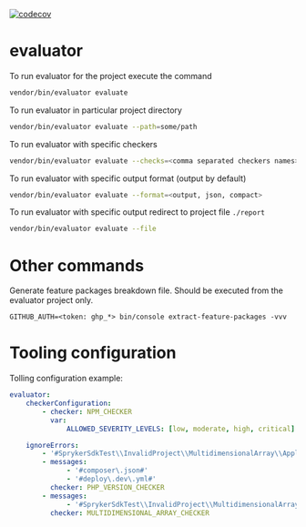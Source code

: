[![codecov](https://codecov.io/gh/spryker-sdk/evaluator/branch/master/graph/badge.svg?token=PkAXEay5ir)](https://codecov.io/gh/spryker-sdk/evaluator)

# evaluator

To run evaluator for the project execute the command
```bash
vendor/bin/evaluator evaluate
```

To run evaluator in particular project directory
```bash
vendor/bin/evaluator evaluate --path=some/path
```

To run evaluator with specific checkers
```bash
vendor/bin/evaluator evaluate --checks=<comma separated checkers names>
```

To run evaluator with specific output format (output by default)
```bash
vendor/bin/evaluator evaluate --format=<output, json, compact>
```

To run evaluator with specific output redirect to project file `./report`
```bash
vendor/bin/evaluator evaluate --file
```

# Other commands

Generate feature packages breakdown file. Should be executed from the evaluator project only.
```shell
GITHUB_AUTH=<token: ghp_*> bin/console extract-feature-packages -vvv
```

# Tooling configuration

Tolling configuration example:

```yaml
evaluator:
    checkerConfiguration:
        - checker: NPM_CHECKER
          var:
              ALLOWED_SEVERITY_LEVELS: [low, moderate, high, critical]

    ignoreErrors:
        - '#SprykerSdkTest\\InvalidProject\\MultidimensionalArray\\Application1\\ApplicationDependencyProvider#'
        - messages:
              - '#composer\.json#'
              - '#deploy\.dev\.yml#'
          checker: PHP_VERSION_CHECKER
        - messages:
              - '#SprykerSdkTest\\InvalidProject\\MultidimensionalArray\\Application2\\ApplicationDependencyProvider#'
          checker: MULTIDIMENSIONAL_ARRAY_CHECKER
```
